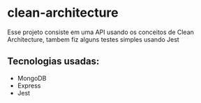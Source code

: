 # clean-architecture

Esse projeto consiste em uma API usando os conceitos de Clean Architecture, tambem fiz alguns testes simples usando Jest

## Tecnologias usadas:
- MongoDB
- Express
- Jest
